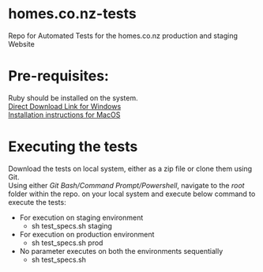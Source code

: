 
# homes.co.nz-tests
Repo for Automated Tests for the homes.co.nz production and staging Website

# Pre-requisites:
Ruby should be installed on the system.  
[Direct Download Link for Windows](https://github.com/oneclick/rubyinstaller2/releases/download/RubyInstaller-3.0.0-1/rubyinstaller-devkit-3.0.0-1-x64.exe)  
[Installation instructions for MacOS](https://www.ruby-lang.org/en/documentation/installation/#homebrew)

# Executing the tests
Download the tests on local system, either as a zip file or clone them using Git.   
Using either *Git Bash/Command Prompt/Powershell*, navigate to the *root* folder within the repo. on your local system and execute below command to execute the tests:
- For execution on staging environment
   - sh test_specs.sh staging
- For execution on production environment
   - sh test_specs.sh prod
- No parameter executes on both the environments sequentially
   - sh test_specs.sh